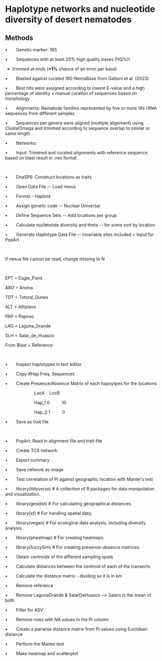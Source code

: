 # Haplotype networks and nucleotide diversity of desert nematodes

## Methods

•       Genetic marker: 18S

•       Sequences with at least 20% high quality bases (HQ%)\

-   trimmed at ends (**\>1%** chance of an error per base)

•       Blasted against curated 18S-NemaBase from Gattoni et al. (2023)

•       Best hits were assigned according to lowest E-value and a high percentage of identity + manual curation of sequences based on morphology

•       Alignments: Nematode families represented by five or more 18s rRNA sequences from different samples

•       Sequences per genera were aligned (multiple alignment) using ClustalOmega and trimmed according to sequence overlap to similar or same length

•       Networks:

•       Input: Trimmed and curated alignments with reference sequence based on blast result in .nex format

 

•       DnaSP6: Construct locations as traits

•       Open Data File -- Load nexus

•       Format - Haploid

•       Assign genetic code -- Nuclear Universal

•       Define Sequence Sets -- Add locations per group

•       Calculate nucletotide diversity and theta -- for some sort by location

•       Generate Haplotype Data File -- invariable sites included = Input for PopArt

 

If nexus file cannot be read, change missing to N

 

EPT = Eagle_Point

ARO = Aroma

TDT = Totoral_Dunes

ALT = Altiplano

PAP = Paposo

LAG = Laguna_Grande

SLH = Salar_de_Huasco

From Blast = Reference

 

•       Inspect haplotypes in text editor

•       Copy #Hap Freq. Sequences

•       Create Presence/Absence Matrix of each hapoytpes for the locations

                        LocA    LocB

                        Hap_1 0          10

                        Hap_2 1          0

•       Save as trait file

 

•       PopArt: Read in alignment file and trait-file

•       Create TCS network

•       Export summary

•       Save network as image

•       Test correlation of Pi against geographic location with Mantel's test

•       library(tidyverse) \# A collection of R packages for data manipulation and visualization.

•       library(geodist) \# For calculating geographical distances.

•       library(sf) \# For handling spatial data.

•       library(vegan) \# For ecological data analysis, including diversity analysis.

•       library(pheatmap) \# For creating heatmaps.

•       library(fuzzySim) \# For creating presence-absence matrices.

•       Obtain centroids of the different sampling spots

•       Calculate distances between the centroid of each of the transects

•       Calculate the distance matrix - dividing so it is in km

•       Remove reference

•       Remove LagunaGrande & SalarDeHuasco \--\> Salars is the mean of both

•       Filter for ASV

•       Remove rows with NA values in the Pi column

•       Create a pairwise distance matrix from Pi values using Euclidean distance

•       Perform the Mantel test

•       Make heatmap and scatterplot
